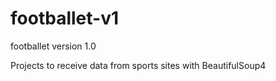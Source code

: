 # footballet-v1
footballet version 1.0


Projects to receive data from sports sites with BeautifulSoup4
